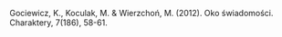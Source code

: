 ﻿---
layout: post
date:   2012-01-03 09:00:00
pdf: 
link: https://charaktery.eu/artykul/oko-swiadomosci
categories: article
---

Gociewicz, K., Koculak, M. & Wierzchoń, M. (2012). Oko świadomości. Charaktery, 7(186), 58-61.